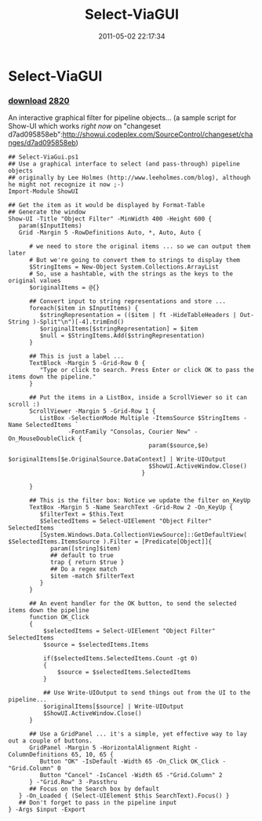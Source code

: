 ﻿---
pid:            2646
parent:         0
children:       2820
poster:         Joel Bennett
title:          Select-ViaGUI
date:           2011-05-02 22:17:34
description:    An interactive graphical filter for pipeline objects... (a sample script for Show-UI which works *right now* on "changeset d7ad095858eb":http://showui.codeplex.com/SourceControl/changeset/changes/d7ad095858eb)
format:         posh
---

# Select-ViaGUI

### [download](2646.ps1)  [2820](2820.md)

An interactive graphical filter for pipeline objects... (a sample script for Show-UI which works *right now* on "changeset d7ad095858eb":http://showui.codeplex.com/SourceControl/changeset/changes/d7ad095858eb)

```posh
## Select-ViaGui.ps1
## Use a graphical interface to select (and pass-through) pipeline objects
## originally by Lee Holmes (http://www.leeholmes.com/blog), although he might not recognize it now ;-)
Import-Module ShowUI

## Get the item as it would be displayed by Format-Table
## Generate the window
Show-UI -Title "Object Filter" -MinWidth 400 -Height 600 {
   param($InputItems)
   Grid -Margin 5 -RowDefinitions Auto, *, Auto, Auto {

      # we need to store the original items ... so we can output them later
      # But we're going to convert them to strings to display them
      $StringItems = New-Object System.Collections.ArrayList
      # So, use a hashtable, with the strings as the keys to the original values 
      $originalItems = @{}

      ## Convert input to string representations and store ...
      foreach($item in $InputItems) {
         $stringRepresentation = (($item | ft -HideTableHeaders | Out-String )-Split"\n")[-4].trimEnd()
         $originalItems[$stringRepresentation] = $item
         $null = $StringItems.Add($stringRepresentation)
      }

      ## This is just a label ...
      TextBlock -Margin 5 -Grid-Row 0 {
         "Type or click to search. Press Enter or click OK to pass the items down the pipeline." 
      }
      
      ## Put the items in a ListBox, inside a ScrollViewer so it can scroll :)
      ScrollViewer -Margin 5 -Grid-Row 1 {
         ListBox -SelectionMode Multiple -ItemsSource $StringItems -Name SelectedItems `
                 -FontFamily "Consolas, Courier New" -On_MouseDoubleClick { 
                                        param($source,$e)
                                        $originalItems[$e.OriginalSource.DataContext] | Write-UIOutput
                                        $ShowUI.ActiveWindow.Close()
                                      }

      } 

      ## This is the filter box: Notice we update the filter on_KeyUp
      TextBox -Margin 5 -Name SearchText -Grid-Row 2 -On_KeyUp {
         $filterText = $this.Text
         $SelectedItems = Select-UIElement "Object Filter" SelectedItems
         [System.Windows.Data.CollectionViewSource]::GetDefaultView( $SelectedItems.ItemsSource ).Filter = [Predicate[Object]]{ 
            param([string]$item)
            ## default to true
            trap { return $true }
            ## Do a regex match
            $item -match $filterText
         }
      }

      ## An event handler for the OK button, to send the selected items down the pipeline
      function OK_Click
      {
          $selectedItems = Select-UIElement "Object Filter" SelectedItems
          $source = $selectedItems.Items

          if($selectedItems.SelectedItems.Count -gt 0)
          {
              $source = $selectedItems.SelectedItems
          }

          ## Use Write-UIOutput to send things out from the UI to the pipeline...
          $originalItems[$source] | Write-UIOutput
          $ShowUI.ActiveWindow.Close()
      }

      ## Use a GridPanel ... it's a simple, yet effective way to lay out a couple of buttons.
      GridPanel -Margin 5 -HorizontalAlignment Right -ColumnDefinitions 65, 10, 65 {
         Button "OK" -IsDefault -Width 65 -On_Click OK_Click -"Grid.Column" 0
         Button "Cancel" -IsCancel -Width 65 -"Grid.Column" 2
      } -"Grid.Row" 3 -Passthru
      ## Focus on the Search box by default
   } -On_Loaded { (Select-UIElement $this SearchText).Focus() }
   ## Don't forget to pass in the pipeline input
} -Args $input -Export

```
